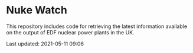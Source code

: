 # Nuke Watch

This repository includes code for retrieving the latest information available on the output of EDF nuclear power plants in the UK.

Last updated: 2021-05-11 09:06